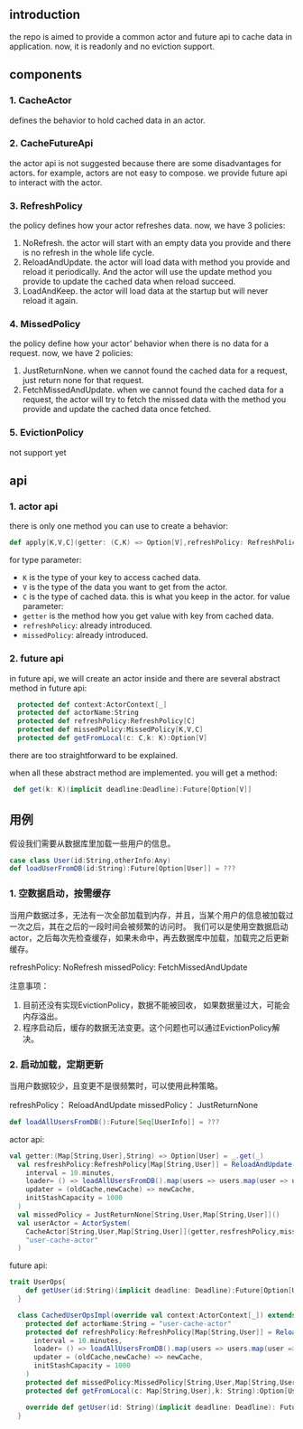 ## introduction
the repo is aimed to provide a common actor and future api to cache data in application. now, it is readonly and no eviction support.  
## components
### 1. CacheActor
defines the behavior to hold cached data in an actor.
### 2. CacheFutureApi
the actor api is not suggested because there are some disadvantages for actors. for example, actors are not easy to compose.
we provide future api to interact with the actor.
### 3. RefreshPolicy
the policy defines how your actor refreshes data. now, we have 3 policies:
1. NoRefresh. the actor will start with an empty data you provide and there is no refresh in the whole life cycle.
2. ReloadAndUpdate. the actor will load data with method you provide and reload it periodically. And the actor will use the update method you provide to update the cached data when reload succeed.
3. LoadAndKeep. the actor will load data at the startup but will never reload it again.
### 4. MissedPolicy
the policy define how your actor' behavior when there is no data for a request. now, we have 2 policies:
1. JustReturnNone. when we cannot found the cached data for a request, just return none for that request.
2. FetchMissedAndUpdate. when we cannot found the cached data for a request, the actor will try to fetch the missed data with the method you provide and update the cached data once fetched.
### 5. EvictionPolicy
not support yet
## api
### 1. actor api
there is only one method you can use to create a behavior:
```scala
def apply[K,V,C](getter: (C,K) => Option[V],refreshPolicy: RefreshPolicy[C], missedPolicy: MissedPolicy[K,V,C]):Behavior[Command[K,V,C]]
```
for type parameter:
* `K` is the type of your key to access cached data. 
* `V` is the type of the data you want to get from the actor.
* `C` is the type of cached data. this is what you keep in the actor.
for value parameter:
* `getter` is the method how you get value with key from cached data.
* `refreshPolicy`: already introduced.
* `missedPolicy`: already introduced.
### 2. future api
in future api, we will create an actor inside and there are several abstract method in future api:
```scala
  protected def context:ActorContext[_]
  protected def actorName:String
  protected def refreshPolicy:RefreshPolicy[C]
  protected def missedPolicy:MissedPolicy[K,V,C]
  protected def getFromLocal(c: C,k: K):Option[V]
```
there are too straightforward to be explained.

when all these abstract method are implemented. you will get a method:
```scala
 def get(k: K)(implicit deadline:Deadline):Future[Option[V]]
```
## 用例
假设我们需要从数据库里加载一些用户的信息。
```scala
case class User(id:String,otherInfo:Any)
def loadUserFromDB(id:String):Future[Option[User]] = ???
``` 
### 1. 空数据启动，按需缓存
当用户数据过多，无法有一次全部加载到内存，并且，当某个用户的信息被加载过一次之后，其在之后的一段时间会被频繁的访问时。
我们可以是使用空数据启动actor，之后每次先检查缓存，如果未命中，再去数据库中加载，加载完之后更新缓存。

refreshPolicy: NoRefresh
missedPolicy: FetchMissedAndUpdate

注意事项：
1. 目前还没有实现EvictionPolicy，数据不能被回收， 如果数据量过大，可能会内存溢出。
2. 程序启动后，缓存的数据无法变更。这个问题也可以通过EvictionPolicy解决。
### 2. 启动加载，定期更新
当用户数据较少，且变更不是很频繁时，可以使用此种策略。

refreshPolicy： ReloadAndUpdate
missedPolicy： JustReturnNone

```scala
def loadAllUsersFromDB():Future[Seq[UserInfo]] = ???
```
actor api:
```scala
val getter:(Map[String,User],String) => Option[User] = _.get(_)
  val resfreshPolicy:RefreshPolicy[Map[String,User]] = ReloadAndUpdate(
    interval = 10.minutes,
    loader= () => loadAllUsersFromDB().map(users => users.map(user => user.id -> user).toMap),
    updater = (oldCache,newCache) => newCache,
    initStashCapacity = 1000
  )
  val missedPolicy = JustReturnNone[String,User,Map[String,User]]()
  val userActor = ActorSystem(
    CacheActor[String,User,Map[String,User]](getter,resfreshPolicy,missedPolicy),
    "user-cache-actor"
  )
```
future api:
```scala
trait UserOps{
    def getUser(id:String)(implicit deadline: Deadline):Future[Option[User]]
  }

  class CachedUserOpsImpl(override val context:ActorContext[_]) extends UserOps with CacheFutureApi[String,User,Map[String,User]]{
    protected def actorName:String = "user-cache-actor"
    protected def refreshPolicy:RefreshPolicy[Map[String,User]] = ReloadAndUpdate(
      interval = 10.minutes,
      loader= () => loadAllUsersFromDB().map(users => users.map(user => user.id -> user).toMap),
      updater = (oldCache,newCache) => newCache,
      initStashCapacity = 1000
    )
    protected def missedPolicy:MissedPolicy[String,User,Map[String,User]] = JustReturnNone[String,User,Map[String,User]]()
    protected def getFromLocal(c: Map[String,User],k: String):Option[User] = c.get(k)

    override def getUser(id: String)(implicit deadline: Deadline): Future[Option[User]] = get(id)
  }
```



